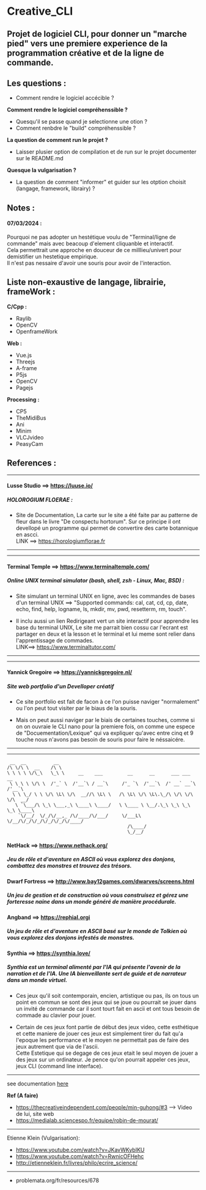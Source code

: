 # Creative_CLI


## **Projet de logiciel CLI, pour donner un "marche pied" vers une premiere experience de la programmation créative et de la ligne de commande.**


## Les questions : 

- Comment rendre le logiciel accécible ?

**Comment rendre le logiciel compréhenssible ?**
- Quesqu'il se passe quand je selectionne une otion ?
- Comment renbdre le "build" compréhenssible ?

**La question de comment run le projet ?**
- Laisser plusier option de compilation et de run sur le projet documenter sur le README.md

**Quesque la vulgarisation ?**
- La question de comment "informer" et guider sur les otption choisit (langage, framework, librairy) ?




## Notes :


#### 07/03/2024 :  
Pourquoi ne pas adopter un hestétique voulu de
"Terminal/ligne de commande" mais avec beacoup
d'element cliquanble et interactif.  
Cela permettrait une approche en douceur de ce
milllieu/univert pour demistifier un hestetique
empirique.  
Il n'est pas nessaire d'avoir une souris pour 
avoir de l'interaction.




## Liste non-exaustive de langage, librairie, frameWork : 

**C/Cpp :**  
  
- Raylib
- OpenCV
- OpenframeWork


**Web :**  
  
- Vue.js
- Threejs
- A-frame
- P5js
- OpenCV
- Pagejs


**Processing :**  
  
- CP5
- TheMidiBus
- Ani
- Minim
- VLCJvideo
- PeasyCam




## References : 


----------------------------------------------------------

#### Lusse Studio ==> https://luuse.io/

##### HOLOROGIUM FLOERAE : 

- Site de Documentation, La carte sur le site a été faite par au patterne de fleur dans le livre "De conspectu hortorum". Sur ce principe il ont devellopé un programme qui permet de convertire des carte botannique en ascci.  
LINK ==> https://horologiumflorae.fr

----------------------------------------------------------
  
----------------------------------------------------------

#### Terminal Temple ==> https://www.terminaltemple.com/

##### Online UNIX terminal simulator (bash, shell, zsh - Linux, Mac, BSD) : 

- Site simulant un terminal UNIX en ligne, avec les commandes de bases d'un terminal UNIX ==> "Supported commands: cal, cat, cd, cp, date, echo, find, help, logname, ls, mkdir, mv, pwd, resetterm, rm, touch". 

- Il inclu aussi un lien Redirigeant vert un site interactif pour apprendre les base du terminal UNIX, Le site me parrait bien cossu car l'ecrant est partager en deux et la lesson et le terminal et lui meme sont relier dans l'apprentissage de commades.  
LINK==> https://www.terminaltutor.com/

----------------------------------------------------------

----------------------------------------------------------

#### Yannick Gregoire ==> https://yannickgregoire.nl/

##### Site web portfolio d'un Develloper créatif

- Ce site portfolio est fait de facon à ce l'on puisse naviger "normalement" ou l'on peut tout visiter par le biaus de la souris. 

- Mais on peut aussi naviger par le biais de certaines touches, comme si on on ouvraie le CLI nano pour la premiere fois, on comme une espece de "Docuementation/Lexique" qui va expliquer qu'avec entre cinq et 9 touche nous n'avons pas besoin de souris pour faire le néssaicére.

----------------------------------------------------------

----------------------------------------------------------

```
 __  __          __                                                           
/\ \/\ \  __    /\ \                                                          
\ \ \ \ \/\_\   \_\ \     __    ___         __      __      ___ ___      __   
 \ \ \ \ \/\ \  /'_` \  /'__`\ / __`\     /'_ `\  /'__`\  /' __` __`\  /'__`\ 
  \ \ \_/ \ \ \/\ \L\ \/\  __//\ \L\ \   /\ \L\ \/\ \L\.\_/\ \/\ \/\ \/\  __/ 
   \ `\___/\ \_\ \___,_\ \____\ \____/   \ \____ \ \__/.\_\ \_\ \_\ \_\ \____\
    `\/__/  \/_/\/__,_ /\/____/\/___/     \/___L\ \/__/\/_/\/_/\/_/\/_/\/____/
                                            /\____/                           
                                            \_/__/
```

#### NetHack        ==> https://www.nethack.org/
##### Jeu de rôle et d'aventure en ASCII où vous explorez des donjons, combattez des monstres et trouvez des trésors.
#### Dwarf Fortress ==> http://www.bay12games.com/dwarves/screens.html
##### Un jeu de gestion et de construction où vous construisez et gérez une forteresse naine dans un monde généré de manière procédurale.
#### Angband        ==> https://rephial.orgi
##### Un jeu de rôle et d'aventure en ASCII basé sur le monde de Tolkien où vous explorez des donjons infestés de monstres.
#### Synthia        ==> https://synthia.love/
##### Synthia est un terminal alimenté par l'IA qui présente l'avenir de la narration et de l'IA. Une IA bienveillante sert de guide et de narrateur dans un monde virtuel. 

- Ces jeux qu'il soit contemporain, encien, artistique ou pas, ils on tous un point en commun se sont des jeux qui se joue ou pourrait se jouer dans un invité de commande car il sont tourt fait en ascii et ont tous besoin de commade au clavier pour jouer.

- Certain de ces jeux font partie de début des jeux video, cette esthétique et cette maniere de jouer ces jeux est simplement tirer du fait qu'a l'epoque les performance et le moyen ne permettait pas de faire des jeux autrement que via de l'ascii.  
Cette Estetique qui se degage de ces jeux etait le seul moyen de jouer a des jeux sur un ordinateur. Je pence qu'on pourrait appeler ces jeux, jeux CLI (command line interface). 

----------------------------------------------------------

see documentation [here](./Ressource/Article_Etienne_Klein.md)





**Ref (A faire)**

- https://thecreativeindependent.com/people/min-guhong/#3 --> Video de lui, site web  
- https://medialab.sciencespo.fr/equipe/robin-de-mourat/  
  
----------------------------------------------------------  
  
Etienne Klein (Vulgarisation):  
  
- https://www.youtube.com/watch?v=JKavWKybIKU  
- https://www.youtube.com/watch?v=RwnicOFHehc  
- http://etienneklein.fr/livres/philo/ecrire_science/  
  
----------------------------------------------------------  
  
- problemata.org/fr/resources/678  
